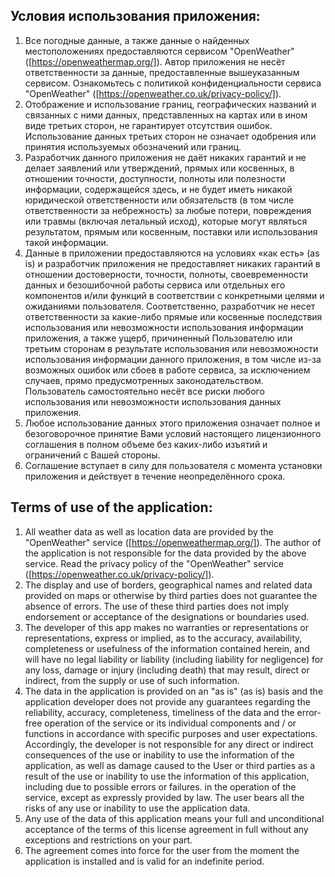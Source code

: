 ## Условия использования приложения:
1. Все погодные данные, а также данные о найденных местоположениях предоставляются сервисом "OpenWeather" ([https://openweathermap.org/]). Автор приложения не несёт ответственности за данные, предоставленные вышеуказанным сервисом. Ознакомьтесь с политикой конфиденциальности сервиса "OpenWeather" ([https://openweather.co.uk/privacy-policy/]).
2. Отображение и использование границ, географических названий и связанных с ними данных, представленных на картах или в ином виде третьих сторон, не гарантирует отсутствия ошибок. Использование данных третьих сторон не означает одобрения или принятия используемых обозначений или границ.
3. Разработчик данного приложения не даёт никаких гарантий и не делает заявлений или утверждений, прямых или косвенных, в отношении точности, доступности, полноты или полезности информации, содержащейся здесь, и не будет иметь никакой юридической ответственности или обязательств (в том числе ответственности за небрежность) за любые потери, повреждения или травмы (включая летальный исход), которые могут являться результатом, прямым или косвенным, поставки или использования такой информации.
4. Данные в приложении предоставляются на условиях «как есть» (as is) и разработчик приложения не предоставляет никаких гарантий в отношении достоверности, точности, полноты, своевременности данных и безошибочной работы сервиса или отдельных его компонентов и/или функций в соответствии с конкретными целями и ожиданиями пользователя. Соответственно, разработчик не несет ответственности за какие-либо прямые или косвенные последствия использования или невозможности использования информации приложения, а также ущерб, причиненный Пользователю или третьим сторонам в результате использования или невозможности использования информации данного приложения, в том числе из-за возможных ошибок или сбоев в работе сервиса, за исключением случаев, прямо предусмотренных законодательством. Пользователь самостоятельно несёт все риски любого использования или невозможности использования данных приложения.
5. Любое использование данных этого приложения означает полное и безоговорочное принятие Вами условий настоящего лицензионного соглашения в полном объеме без каких-либо изъятий и ограничений с Вашей стороны.
6. Соглашение вступает в силу для пользователя с момента установки приложения и действует в течение неопределённого срока.

## Terms of use of the application:
1. All weather data as well as location data are provided by the "OpenWeather" service ([https://openweathermap.org/]). The author of the application is not responsible for the data provided by the above service. Read the privacy policy of the "OpenWeather" service ([https://openweather.co.uk/privacy-policy/]).
2. The display and use of borders, geographical names and related data provided on maps or otherwise by third parties does not guarantee the absence of errors. The use of these third parties does not imply endorsement or acceptance of the designations or boundaries used.
3. The developer of this app makes no warranties or representations or representations, express or implied, as to the accuracy, availability, completeness or usefulness of the information contained herein, and will have no legal liability or liability (including liability for negligence) for any loss, damage or injury (including death) that may result, direct or indirect, from the supply or use of such information.
4. The data in the application is provided on an "as is" (as is) basis and the application developer does not provide any guarantees regarding the reliability, accuracy, completeness, timeliness of the data and the error-free operation of the service or its individual components and / or functions in accordance with specific purposes and user expectations. Accordingly, the developer is not responsible for any direct or indirect consequences of the use or inability to use the information of the application, as well as damage caused to the User or third parties as a result of the use or inability to use the information of this application, including due to possible errors or failures. in the operation of the service, except as expressly provided by law. The user bears all the risks of any use or inability to use the application data.
5. Any use of the data of this application means your full and unconditional acceptance of the terms of this license agreement in full without any exceptions and restrictions on your part.
6. The agreement comes into force for the user from the moment the application is installed and is valid for an indefinite period.

<!-- Links -->
[https://openweathermap.org/]: https://openweathermap.org/
[https://openweather.co.uk/privacy-policy/]: https://openweather.co.uk/privacy-policy/
